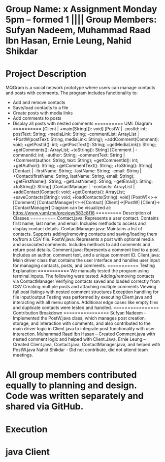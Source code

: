 Group Name: x Assignment Monday 5pm – formed 1 ||||
Group Members: Sufyan Nadeem, Muhammad Raad Ibn Hasan, Ernie Leung, Nahid Shikdar
=======
Project Description
=======
MQGram is a social network prototype where users can manage contacts and posts with comments. The program includes functionality to:
- Add and remove contacts
- Save/load contacts to a file
- Create posts with media links
- Add comments to posts
- Display all posts with nested comments
==========
UML Diagram
==========
[Client | +main(String[]): void]
[PostW | -postId: int; -postText: String; -mediaLink: String; -commentList: ArrayList<Comment> | +PostW(postText: String, mediaLink: String); +addComment(Comment): void; +getPostId(): int; +getPostText(): String; +getMediaLink(): String; +getComments(): ArrayList<Comment>; +toString(): String]
[Comment | -commentId: int; -author: String; -commentText: String | +Comment(author: String, text: String); +getCommentId(): int; +getAuthor(): String; +getCommentText(): String; +toString(): String]
[Contact | -firstName: String; -lastName: String; -email: String | +Contact(firstName: String, lastName: String, email: String); +getFirstName(): String; +getLastName(): String; +getEmail(): String; +toString(): String]
[ContactManager | -contacts: ArrayList<Contact> | +addContact(Contact): void; +getContacts(): ArrayList<Contact>; +saveContacts(String): void; +loadContacts(String): void]
[PostW]<>->[Comment]
[ContactManager]<>->[Contact]
[Client]->[PostW]
[Client]->[ContactManager]
Diagram can be visualized at: https://www.yuml.me/preview/583c8f18
=========
Description of Classes
=========
Contact.java: Represents a user contact. Contains first name, last name, and email. Includes methods to access and display contact details.
ContactManager.java: Maintains a list of contacts. Supports adding/removing contacts and saving/loading them to/from a CSV file.
PostW.java: Represents a post with optional media and associated comments. Includes methods to add comments and return post details.
Comment.java: Represents a comment tied to a post. Includes an author, comment text, and a unique comment ID.
Client.java: Main driver class that contains the user interface and handles user input for managing contacts, posts, and comments.
===========
Testing Explanation
===========
We manually tested the program using terminal inputs. The following were tested:
Adding/removing contacts via ContactManager
Verifying contacts saved and loaded correctly from CSV
Creating multiple posts and attaching multiple comments
Viewing full post listings with nested comment structures
Exception handling for file input/output
Testing was performed by executing Client.java and interacting with all menu options. Additional edge cases like empty files and duplicate contacts were tested and handled.
================
Contribution Breakdown
================
Sufyan Nadeem - Implemented the PostW.java class, which manages post creation, storage, and interaction with comments, and also contributed to the main driver logic in Client.java to integrate post functionality with user interaction.
Muhammad Raad Ibn Hasan – Created Comment.java with nested comment logic and helped with Client.Java. 
Ernie Leung – Created Client.java, Contact.java, ContactManager.java, and helped with PostW.java
Nahid Shikdar - Did not contribute, did not attend team meetings.

All group members contributed equally to planning and design. Code was written separately and shared via GitHub.
================
Execution
================
java Client
=================
